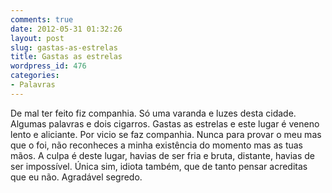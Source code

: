 ```yaml
---
comments: true
date: 2012-05-31 01:32:26
layout: post
slug: gastas-as-estrelas
title: Gastas as estrelas
wordpress_id: 476
categories:
- Palavras
---
```


De mal ter feito fiz companhia. Só uma varanda e luzes desta cidade. Algumas palavras e dois cigarros. Gastas as estrelas e este lugar é veneno lento e aliciante. Por vicio se faz companhia. Nunca para provar o meu mas que o foi, não reconheces a minha existência do momento mas as tuas mãos. A culpa é deste lugar, havias de ser fria e bruta, distante, havias de ser impossível. Única sim, idiota também, que de tanto pensar acreditas que eu não. Agradável segredo.
